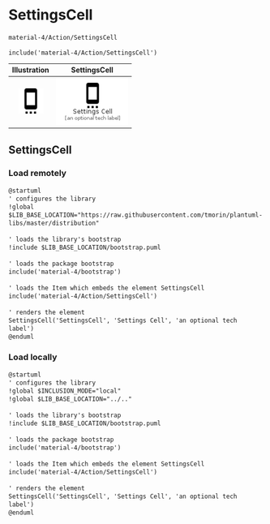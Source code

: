 # SettingsCell


```text
material-4/Action/SettingsCell
```

```text
include('material-4/Action/SettingsCell')
```



| Illustration | SettingsCell |
| :---: | :---: |
| ![illustration for Illustration](../../material-4/Action/SettingsCell.png) | ![illustration for SettingsCell](../../material-4/Action/SettingsCell.Local.png) |




## SettingsCell

### Load remotely
```plantuml
@startuml
' configures the library
!global $LIB_BASE_LOCATION="https://raw.githubusercontent.com/tmorin/plantuml-libs/master/distribution"

' loads the library's bootstrap
!include $LIB_BASE_LOCATION/bootstrap.puml

' loads the package bootstrap
include('material-4/bootstrap')

' loads the Item which embeds the element SettingsCell
include('material-4/Action/SettingsCell')

' renders the element
SettingsCell('SettingsCell', 'Settings Cell', 'an optional tech label')
@enduml
```

### Load locally
```plantuml
@startuml
' configures the library
!global $INCLUSION_MODE="local"
!global $LIB_BASE_LOCATION="../.."

' loads the library's bootstrap
!include $LIB_BASE_LOCATION/bootstrap.puml

' loads the package bootstrap
include('material-4/bootstrap')

' loads the Item which embeds the element SettingsCell
include('material-4/Action/SettingsCell')

' renders the element
SettingsCell('SettingsCell', 'Settings Cell', 'an optional tech label')
@enduml
```

